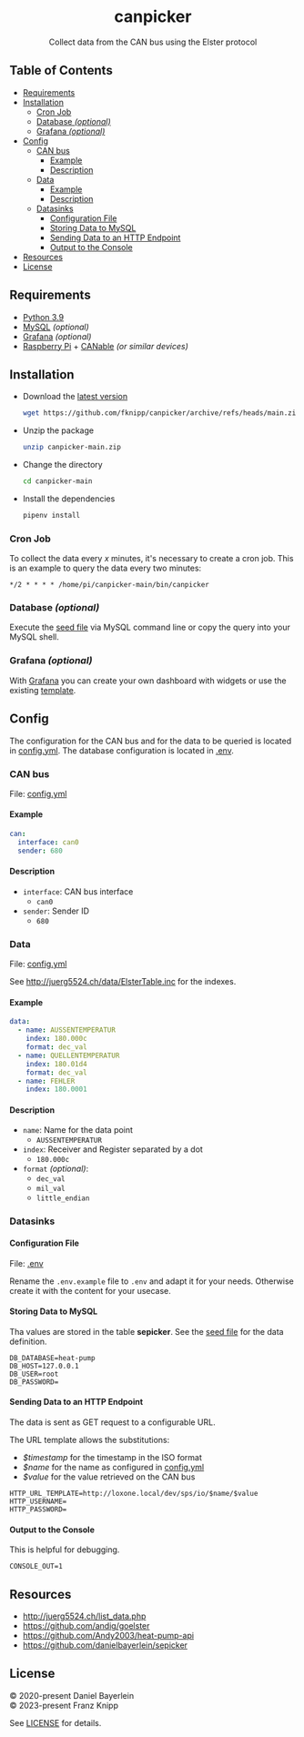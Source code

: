 <h1 align="center">
  canpicker
</h1>

<p align="center">
  Collect data from the CAN bus using the Elster protocol
</p>

## Table of Contents

* [Requirements](#requirements)
* [Installation](#installation)
  * [Cron Job](#cron-job)
  * [Database <em>(optional)</em>](#database-optional)
  * [Grafana <em>(optional)</em>](#grafana-optional)
* [Config](#config)
  * [CAN bus](#can-bus)
    * [Example](#example)
    * [Description](#description)
  * [Data](#data)
    * [Example](#example-1)
    * [Description](#description-1)
  * [Datasinks](#datasinks)
    * [Configuration File](#configuration-file)
    * [Storing Data to MySQL](#storing-data-to-mysql)
    * [Sending Data to an HTTP Endpoint](#sending-data-to-an-http-endpoint)
    * [Output to the Console](#output-to-the-console)
* [Resources](#resources)
* [License](#license)

## Requirements

* [Python 3.9](https://www.python.org)
* [MySQL](https://www.mysql.com/) *(optional)*
* [Grafana](https://grafana.com/) *(optional)*
* [Raspberry Pi](https://www.raspberrypi.org) + [CANable](https://canable.io) *(or similar devices)*

## Installation

* Download the [latest version](https://github.com/fknipp/canpicker/archive/refs/heads/main.zip)
  ```bash
  wget https://github.com/fknipp/canpicker/archive/refs/heads/main.zip
  ```
* Unzip the package
  ```bash
  unzip canpicker-main.zip
  ```
* Change the directory
  ```bash
  cd canpicker-main
  ```
* Install the dependencies
  ```bash
  pipenv install
  ```

### Cron Job

To collect the data every *x* minutes, it's necessary to create a cron job. This is an example to query the data every two minutes:

```
*/2 * * * * /home/pi/canpicker-main/bin/canpicker
```

### Database *(optional)*

Execute the [seed file](./canpicker/resources/datastore/seed.sql) via MySQL command line or copy the query into your MySQL shell.

### Grafana *(optional)*

With [Grafana](https://grafana.com/) you can create your own dashboard with widgets or use the existing [template](./canpicker/resources/dashboard/grafana.json).

## Config

The configuration for the CAN bus and for the data to be queried is located in [config.yml](./config.yml). The database configuration is located in [.env](./.env.example).

### CAN bus

File: [config.yml](./config.yml)

#### Example

```yaml
can:
  interface: can0
  sender: 680
```

#### Description

* `interface`: CAN bus interface
  * `can0`
* `sender`: Sender ID
  * `680`

### Data

File: [config.yml](./config.yml)

See http://juerg5524.ch/data/ElsterTable.inc for the indexes.

#### Example

```yaml
data:
  - name: AUSSENTEMPERATUR
    index: 180.000c
    format: dec_val
  - name: QUELLENTEMPERATUR
    index: 180.01d4
    format: dec_val
  - name: FEHLER
    index: 180.0001
```

#### Description

* `name`: Name for the data point
  * `AUSSENTEMPERATUR`
* `index`: Receiver and Register separated by a dot
  * `180.000c`
* `format` *(optional)*:
  * `dec_val`
  * `mil_val`
  * `little_endian`

### Datasinks

#### Configuration File

File: [.env](./.env.example)

Rename the `.env.example` file to `.env` and adapt it for your needs.
Otherwise create it with the content for your usecase.

#### Storing Data to MySQL

Tha values are stored in the table **sepicker**. See the [seed file](./canpicker/resources/datastore/seed.sql) for the data definition.

```
DB_DATABASE=heat-pump
DB_HOST=127.0.0.1
DB_USER=root
DB_PASSWORD=
```

#### Sending Data to an HTTP Endpoint

The data is sent as GET request to a configurable URL.

The URL template allows the substitutions:

* *$timestamp* for the timestamp in the ISO format
* *$name* for the name as configured in [config.yml](./config.yml)
* *$value* for the value retrieved on the CAN bus

```
HTTP_URL_TEMPLATE=http://loxone.local/dev/sps/io/$name/$value
HTTP_USERNAME=
HTTP_PASSWORD=
```

#### Output to the Console

This is helpful for debugging.

```
CONSOLE_OUT=1
```

## Resources

* http://juerg5524.ch/list_data.php
* https://github.com/andig/goelster
* https://github.com/Andy2003/heat-pump-api
* https://github.com/danielbayerlein/sepicker

## License

© 2020-present Daniel Bayerlein  
© 2023-present Franz Knipp

See [LICENSE](./LICENSE) for details.
